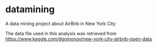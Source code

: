 # datamining
A data mining project about AirBnb in New York City

The data file used in this analysis was retrieved from https://www.kaggle.com/dgomonov/new-york-city-airbnb-open-data

